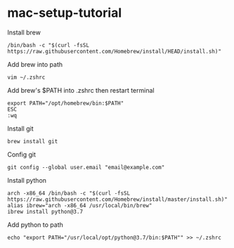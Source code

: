 # mac-setup-tutorial


Install brew
```
/bin/bash -c "$(curl -fsSL https://raw.githubusercontent.com/Homebrew/install/HEAD/install.sh)"
```

Add brew into path
```
vim ~/.zshrc
```

Add brew's $PATH into .zshrc then restart terminal
```
export PATH="/opt/homebrew/bin:$PATH"
ESC
:wq
```

Install git
```
brew install git
```

Config git
```
git config --global user.email "email@example.com"
```

Install python
```
arch -x86_64 /bin/bash -c "$(curl -fsSL https://raw.githubusercontent.com/Homebrew/install/master/install.sh)"
alias ibrew="arch -x86_64 /usr/local/bin/brew"
ibrew install python@3.7
```

Add python to path
```
echo "export PATH="/usr/local/opt/python@3.7/bin:$PATH"" >> ~/.zshrc
```
